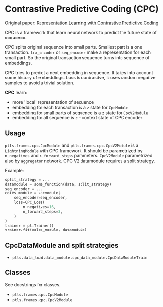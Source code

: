 # Contrastive Predictive Coding (CPC)

Original paper: [Representation Learning with Contrastive Predictive Coding](https://arxiv.org/abs/1807.03748)

CPC is a framework that learn neural network to predict the future state of sequence.

CPC splits original sequence into small parts. Smallest part is a one transaction.
`trx_encoder` or `seq_encoder` make a representation for each small part.
So the original transaction sequence turns into sequence of embeddings.

CPC tries to predict a next embedding in sequence. It takes into account some history of embeddings.
Loss is contrastive, it uses random negative samples to avoid a trivial solution.

**CPC** learn:

- more 'local' representation of sequence
- embedding for each transaction is a `z` state for `CpcModule`
- embedding for small parts of sequence is a `z` state for `CpcV2Module`
- embedding for all sequence is `c` - context state of CPC encoder


## Usage
`ptls.frames.cpc.CpcModule` and `ptls.frames.cpc.CpcV2Module` is a `LightningModule` with CPC framework.
It should be parametrized by `n_negatives` and `n_forward_steps` parameters.
`CpcV2Module` parametrized also by `aggregator` network.
CPC V2 datamodule requires a split strategy.

Example:
```python
split_strategy = ...
datamodule = some_function(data, split_strategy)
seq_encoder = ...
coles_module = CpcModule(
    seq_encoder=seq_encoder,
    loss=CPC_Loss(
        n_negatives=16,
        n_forward_steps=3,
    )
)
trainer = pl.Trainer()
trainer.fit(coles_module, datamodule)
```

## CpcDataModule and split strategies

- `ptls.data_load.data_module.cpc_data_module.CpcDataModuleTrain`


## Classes
See docstrings for classes.

- `ptls.frames.cpc.CpcModule`
- `ptls.frames.cpc.CpcV2Module`
